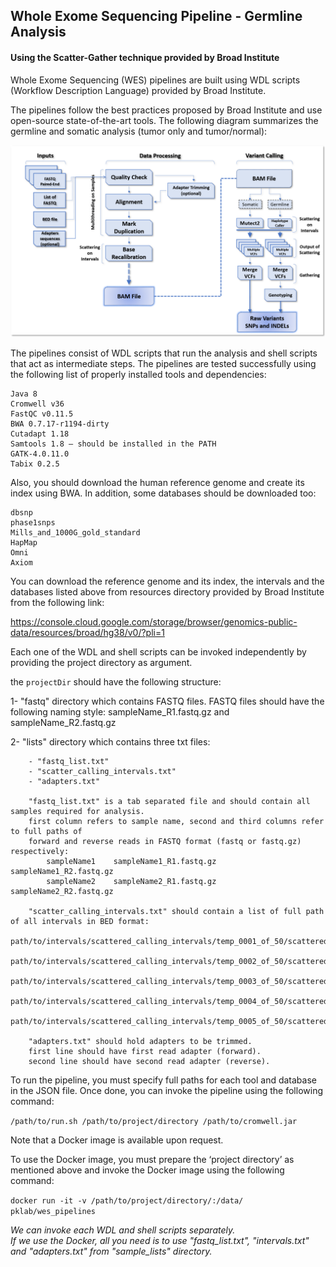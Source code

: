 ## Whole Exome Sequencing Pipeline - Germline Analysis
#### Using the Scatter-Gather technique provided by Broad Institute
  
Whole Exome Sequencing (WES) pipelines are built using WDL scripts (Workflow Description Language) provided by Broad Institute. 

The pipelines follow the best practices proposed by Broad Institute and use open-source state-of-the-art tools. The following diagram summarizes the germline and somatic analysis (tumor only and tumor/normal):

![alt text](wes_workflow/wes_pipelines.png "Whole Exome Sequencing Pipelines")

The pipelines consist of WDL scripts that run the analysis and shell scripts that act as intermediate steps. The pipelines are tested successfully using the following list of properly installed tools and dependencies: 

    Java 8 
    Cromwell v36 
    FastQC v0.11.5 
    BWA 0.7.17-r1194-dirty 
    Cutadapt 1.18 
    Samtools 1.8 – should be installed in the PATH 
    GATK-4.0.11.0 
    Tabix 0.2.5 

Also, you should download the human reference genome and create its index using BWA. In addition, some databases should be downloaded too: 

    dbsnp
    phase1snps 
    Mills_and_1000G_gold_standard 
    HapMap 
    Omni 
    Axiom 

You can download the reference genome and its index, the intervals and the databases listed above from resources directory provided by Broad Institute from the following link: 

https://console.cloud.google.com/storage/browser/genomics-public-data/resources/broad/hg38/v0/?pli=1

Each one of the WDL and shell scripts can be invoked independently by providing the project directory as argument.
  
the `projectDir` should have the following structure:  

1- "fastq" directory which contains FASTQ files. FASTQ files should have the following naming style:
    sampleName_R1.fastq.gz and sampleName_R2.fastq.gz

2- "lists" directory which contains three txt files:  

        - "fastq_list.txt"
        - "scatter_calling_intervals.txt"
        - "adapters.txt"

        "fastq_list.txt" is a tab separated file and should contain all samples required for analysis.
        first column refers to sample name, second and third columns refer to full paths of 
        forward and reverse reads in FASTQ format (fastq or fastq.gz) respectively:
            sampleName1    sampleName1_R1.fastq.gz    sampleName1_R2.fastq.gz
            sampleName2    sampleName2_R1.fastq.gz    sampleName2_R2.fastq.gz

        "scatter_calling_intervals.txt" should contain a list of full path of all intervals in BED format:
        path/to/intervals/scattered_calling_intervals/temp_0001_of_50/scattered.interval_list
        path/to/intervals/scattered_calling_intervals/temp_0002_of_50/scattered.interval_list
        path/to/intervals/scattered_calling_intervals/temp_0003_of_50/scattered.interval_list
        path/to/intervals/scattered_calling_intervals/temp_0004_of_50/scattered.interval_list
        path/to/intervals/scattered_calling_intervals/temp_0005_of_50/scattered.interval_list

        "adapters.txt" should hold adapters to be trimmed.
        first line should have first read adapter (forward).
        second line should have second read adapter (reverse).

To run the pipeline, you must specify full paths for each tool and database in the JSON file. Once done, you can invoke the pipeline using the following command:  

`/path/to/run.sh /path/to/project/directory /path/to/cromwell.jar`

Note that a Docker image is available upon request. 

To use the Docker image, you must prepare the ‘project directory’ as mentioned above and invoke the Docker image using the following command:  

`docker run -it -v /path/to/project/directory/:/data/ pklab/wes_pipelines `

*We can invoke each WDL and shell scripts separately.*  
*If we use the Docker, all you need is to use "fastq_list.txt", "intervals.txt" and "adapters.txt" from "sample_lists" directory.*
